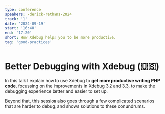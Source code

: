 ```yaml
---
type: conference
speakers: -derick-rethans-2024 
track: '1'
date: '2024-09-19'
start: '16:40'
end: '17:20'
short: How Xdebug helps you to be more productive. 
tag: 'good-practices'
---
```


# Better Debugging with Xdebug (🇺🇸) 

In this talk I explain how to use Xdebug to **get more productive writing PHP code**, focussing on the improvements in Xdebug 3.2 and 3.3, to make
the debugging experience better and easier to set up.

Beyond that, this session also goes through a few complicated scenarios that are harder to debug, and shows solutions to these conundrums.
